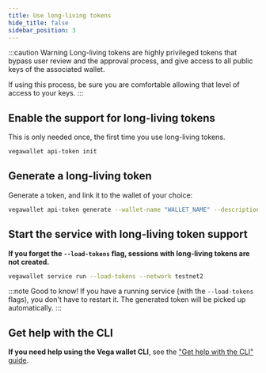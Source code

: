 ```yaml
---
title: Use long-living tokens
hide_title: false
sidebar_position: 3
---
```


:::caution Warning
Long-living tokens are highly privileged tokens that bypass user review and the approval process, and give access to all public keys of the associated wallet.

If using this process, be sure you are comfortable allowing that level of access to your keys.
:::

## Enable the support for long-living tokens
This is only needed once, the first time you use long-living tokens.

```bash
vegawallet api-token init
```

## Generate a long-living token
Generate a token, and link it to the wallet of your choice:

```bash
vegawallet api-token generate --wallet-name "WALLET_NAME" --description "for my trading bot"
```

## Start the service with long-living token support
**If you forget the `--load-tokens` flag, sessions with long-living tokens are not created.**

```bash
vegawallet service run --load-tokens --network testnet2
```

:::note Good to know!
If you have a running service (with the `--load-tokens` flags), you don't have to restart it. The generated token will be picked up automatically.
:::

## Get help with the CLI
**If you need help using the Vega wallet CLI**, see the ["Get help with the CLI" guide](../../../tools/vega-wallet/cli-wallet/latest/guides/get-help.md).
